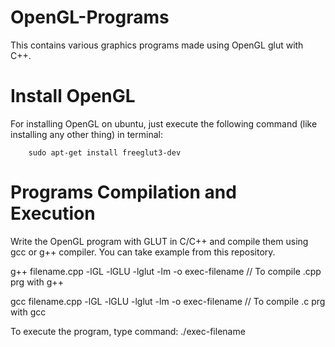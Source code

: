 # OpenGL-Programs
This contains various graphics programs made using OpenGL glut with C++.

# Install OpenGL
For installing OpenGL on ubuntu, just execute the following command (like installing any other thing) in terminal:

		sudo apt-get install freeglut3-dev

# Programs Compilation and Execution
Write the OpenGL program with GLUT in C/C++ and compile them using gcc or g++ compiler. You can take example from this repository.

g++ filename.cpp -lGL -lGLU -lglut -lm -o exec-filename  // To compile .cpp prg with g++

gcc filename.cpp -lGL -lGLU -lglut -lm -o exec-filename  // To compile .c prg with gcc

To execute the program, type command:
		./exec-filename
